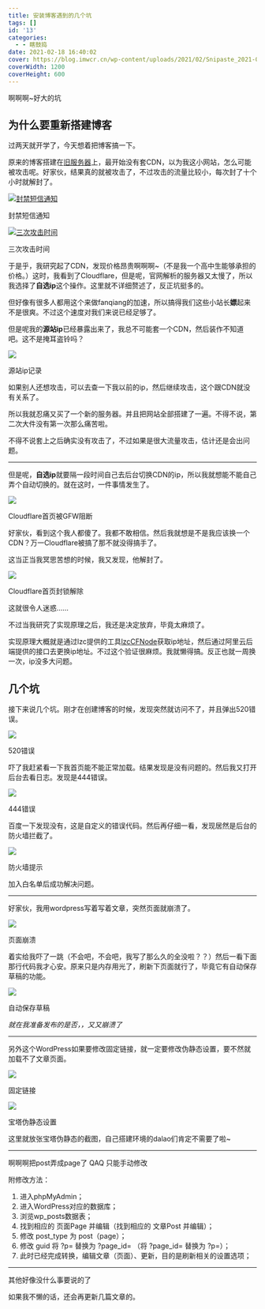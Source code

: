 ```yaml
---
title: 安装博客遇到的几个坑
tags: []
id: '13'
categories:
  - - 瞎鼓捣
date: 2021-02-18 16:40:02
cover: https://blog.imwcr.cn/wp-content/uploads/2021/02/Snipaste_2021-02-18_16-28-16.jpg
coverWidth: 1200
coverHeight: 600
---
```


啊啊啊~好大的坑

## 为什么要重新搭建博客

过两天就开学了，今天想着把博客搞一下。

原来的博客搭建在[旧服务器](http://149.129.83.207/)上，最开始没有套CDN，以为我这小网站，怎么可能被攻击呢。好家伙，结果真的就被攻击了，不过攻击的流量比较小，每次封了十个小时就解封了。

[![封禁短信通知](https://blog.imwcr.cn/wp-content/uploads/2021/02/image-1024x686.png)](https://blog.imwcr.cn/wp-content/uploads/2021/02/image.png)

封禁短信通知

[![三次攻击时间](https://blog.imwcr.cn/wp-content/uploads/2021/02/image-1.png)](https://blog.imwcr.cn/wp-content/uploads/2021/02/image-1.png)

三次攻击时间

于是乎，我研究起了CDN，发现价格昂贵啊啊啊~（不是我一个高中生能够承担的价格。）这时，我看到了Cloudflare，但是呢，官网解析的服务器又太慢了，所以我选择了**自选ip**这个操作。这里就不详细赘述了，反正坑挺多的。

但好像有很多人都用这个来做fanqiang的加速，所以搞得我们这些小站长**嫖**起来不是很爽。不过这个速度对我们来说已经足够了。

但是呢我的**源站ip**已经暴露出来了，我总不可能套一个CDN，然后装作不知道吧。这不是掩耳盗铃吗？

[![](https://blog.imwcr.cn/wp-content/uploads/2021/02/image-5.png)](https://blog.imwcr.cn/wp-content/uploads/2021/02/image-5.png)

源站ip记录

如果别人还想攻击，可以去查一下我以前的ip，然后继续攻击，这个跟CDN就没有关系了。

所以我就忍痛又买了一个新的服务器。并且把网站全部搭建了一遍。不得不说，第二次大件没有第一次那么痛苦啦。

不得不说套上之后确实没有攻击了，不过如果是很大流量攻击，估计还是会出问题。

* * *

但是呢，**自选ip**就要隔一段时间自己去后台切换CDN的ip，所以我就想能不能自己弄个自动切换的。就在这时，一件事情发生了。

[![](https://blog.imwcr.cn/wp-content/uploads/2021/02/image-6.png)](https://blog.imwcr.cn/wp-content/uploads/2021/02/image-6.png)

Cloudflare首页被GFW阻断

好家伙，看到这个我人都傻了。我都不敢相信。然后我就想是不是我应该换一个CDN？万一Cloudflare被搞了那不就没得搞手了。

这当正当我冥思苦想的时候，我又发现，他解封了。

[![](https://blog.imwcr.cn/wp-content/uploads/2021/02/image-7.png)](https://blog.imwcr.cn/wp-content/uploads/2021/02/image-7.png)

Cloudflare首页封锁解除

这就很令人迷惑……

不过当我研究了实现原理之后，我还是决定放弃，毕竟太麻烦了。

实现原理大概就是通过lzc提供的工具[lzcCFNode](https://www.lzc256.com/go/lzcCFNode/)获取ip地址，然后通过阿里云后端提供的接口去更换ip地址。不过这个验证很麻烦。我就懒得搞。反正也就一周换一次，ip没多大问题。

## 几个坑

接下来说几个坑。刚才在创建博客的时候，发现突然就访问不了，并且弹出520错误。

[![](https://blog.imwcr.cn/wp-content/uploads/2021/02/image-2-1024x698.png)](https://blog.imwcr.cn/wp-content/uploads/2021/02/image-2.png)

520错误

吓了我赶紧看一下我首页能不能正常加载。结果发现是没有问题的。然后我又打开后台去看日志。发现是444错误。

[![](https://blog.imwcr.cn/wp-content/uploads/2021/02/image-3.png)](https://blog.imwcr.cn/wp-content/uploads/2021/02/image-3.png)

444错误

百度一下发现没有，这是自定义的错误代码。然后再仔细一看，发现居然是后台的防火墙拦截了。

[![](https://blog.imwcr.cn/wp-content/uploads/2021/02/image-4.png)](https://blog.imwcr.cn/wp-content/uploads/2021/02/image-4.png)

防火墙提示

加入白名单后成功解决问题。

* * *

好家伙，我用wordpress写着写着文章，突然页面就崩溃了。

[![](https://blog.imwcr.cn/wp-content/uploads/2021/02/image-8-1024x774.png)](https://blog.imwcr.cn/wp-content/uploads/2021/02/image-8.png)

页面崩溃

着实给我吓了一跳（不会吧，不会吧，我写了那么久的全没啦？？）然后一看下面那行代码我才心安。原来只是内存用光了，刷新下页面就行了，毕竟它有自动保存草稿的功能。

[![](https://blog.imwcr.cn/wp-content/uploads/2021/02/image-9.png)](https://blog.imwcr.cn/wp-content/uploads/2021/02/image-9.png)

自动保存草稿

_就在我准备发布的是否，，又又崩溃了_

* * *

另外这个WordPress如果要修改固定链接，就一定要修改伪静态设置，要不然就加载不了文章页面。

[![](https://blog.imwcr.cn/wp-content/uploads/2021/02/image-11-1024x489.png)](https://blog.imwcr.cn/wp-content/uploads/2021/02/image-11.png)

固定链接

[![](https://blog.imwcr.cn/wp-content/uploads/2021/02/image-12.png)](https://blog.imwcr.cn/wp-content/uploads/2021/02/image-12.png)

宝塔伪静态设置

这里就放张宝塔伪静态的截图，自己搭建环境的dalao们肯定不需要了啦~

* * *

啊啊啊把post弄成page了 QAQ 只能手动修改

附修改方法：

1.  进入phpMyAdmin；
2.  进入WordPress对应的数据库；
3.  浏览wp\_posts数据表；
4.  找到相应的 页面Page 并编辑（找到相应的 文章Post 并编辑）；
5.  修改 post\_type 为 post（page）；
6.  修改 guid 将 ?p= 替换为 ?page\_id= （将 ?page\_id= 替换为 ?p=）；
7.  此时已经完成转换，编辑文章（页面）、更新，目的是刷新相关的设置选项；

* * *

其他好像没什么事要说的了

如果我不懒的话，还会再更新几篇文章的。